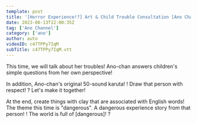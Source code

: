 ```yaml
---
template: post
title: '[Horror Experience!?] Art & Child Trouble Consultation [Ano Channel #14]'
date: 2023-06-13T12:00:35Z
tag: ['Ano Channel']
category: ['ano']
author: auto 
videoID: c47TPPy7IqM
subTitle: c47TPPy7IqM.vtt
---
```

This time, we will talk about her troubles! Ano-chan answers children's simple questions from her own perspective!

In addition, Ano-chan's original 50-sound karuta! ! Draw that person with respect! ? Let's make it together!

At the end, create things with clay that are associated with English words! The theme this time is "dangerous". A dangerous experience story from that person! ! The world is full of [dangerous]! ?

